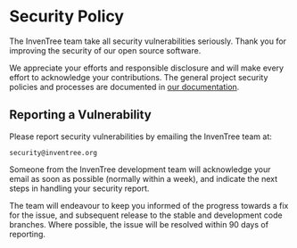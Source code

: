 # Security Policy

The InvenTree team take all security vulnerabilities seriously. Thank you for improving the security of our open source software.

We appreciate your efforts and responsible disclosure and will make every effort to acknowledge your contributions.
The general project security policies and processes are documented in [our documentation](https://docs.inventree.org/en/stable/security/).

## Reporting a Vulnerability

Please report security vulnerabilities by emailing the InvenTree team at:

```
security@inventree.org
```

Someone from the InvenTree development team will acknowledge your email as soon as possible (normally within a week), and indicate the next steps in handling your security report.


The team will endeavour to keep you informed of the progress towards a fix for the issue, and subsequent release to the stable and development code branches. Where possible, the issue will be resolved within 90 days of reporting.
